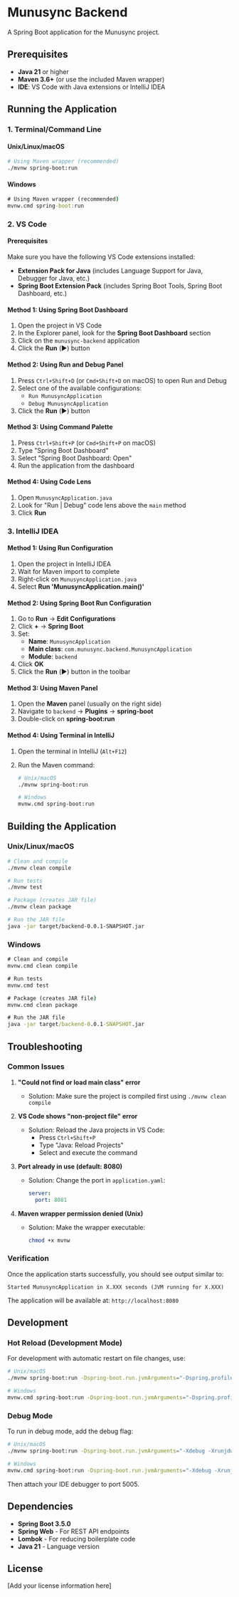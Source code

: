 # Munusync Backend

A Spring Boot application for the Munusync project.

## Prerequisites

- **Java 21** or higher
- **Maven 3.6+** (or use the included Maven wrapper)
- **IDE**: VS Code with Java extensions or IntelliJ IDEA

## Running the Application

### 1. Terminal/Command Line

#### Unix/Linux/macOS

```bash
# Using Maven wrapper (recommended)
./mvnw spring-boot:run

```

#### Windows

```cmd
# Using Maven wrapper (recommended)
mvnw.cmd spring-boot:run
```

### 2. VS Code

#### Prerequisites

Make sure you have the following VS Code extensions installed:

- **Extension Pack for Java** (includes Language Support for Java, Debugger for Java, etc.)
- **Spring Boot Extension Pack** (includes Spring Boot Tools, Spring Boot Dashboard, etc.)

#### Method 1: Using Spring Boot Dashboard

1. Open the project in VS Code
2. In the Explorer panel, look for the **Spring Boot Dashboard** section
3. Click on the `munusync-backend` application
4. Click the **Run** (▶️) button

#### Method 2: Using Run and Debug Panel

1. Press `Ctrl+Shift+D` (or `Cmd+Shift+D` on macOS) to open Run and Debug
2. Select one of the available configurations:
   - `Run MunusyncApplication`
   - `Debug MunusyncApplication`
3. Click the **Run** (▶️) button

#### Method 3: Using Command Palette

1. Press `Ctrl+Shift+P` (or `Cmd+Shift+P` on macOS)
2. Type "Spring Boot Dashboard"
3. Select "Spring Boot Dashboard: Open"
4. Run the application from the dashboard

#### Method 4: Using Code Lens

1. Open `MunusyncApplication.java`
2. Look for "Run | Debug" code lens above the `main` method
3. Click **Run**

### 3. IntelliJ IDEA

#### Method 1: Using Run Configuration

1. Open the project in IntelliJ IDEA
2. Wait for Maven import to complete
3. Right-click on `MunusyncApplication.java`
4. Select **Run 'MunusyncApplication.main()'**

#### Method 2: Using Spring Boot Run Configuration

1. Go to **Run** → **Edit Configurations**
2. Click **+** → **Spring Boot**
3. Set:
   - **Name**: `MunusyncApplication`
   - **Main class**: `com.munusync.backend.MunusyncApplication`
   - **Module**: `backend`
4. Click **OK**
5. Click the **Run** (▶️) button in the toolbar

#### Method 3: Using Maven Panel

1. Open the **Maven** panel (usually on the right side)
2. Navigate to `backend` → **Plugins** → **spring-boot**
3. Double-click on **spring-boot:run**

#### Method 4: Using Terminal in IntelliJ

1. Open the terminal in IntelliJ (`Alt+F12`)
2. Run the Maven command:

   ```bash
   # Unix/macOS
   ./mvnw spring-boot:run

   # Windows
   mvnw.cmd spring-boot:run
   ```

## Building the Application

### Unix/Linux/macOS

```bash
# Clean and compile
./mvnw clean compile

# Run tests
./mvnw test

# Package (creates JAR file)
./mvnw clean package

# Run the JAR file
java -jar target/backend-0.0.1-SNAPSHOT.jar
```

### Windows

```cmd
# Clean and compile
mvnw.cmd clean compile

# Run tests
mvnw.cmd test

# Package (creates JAR file)
mvnw.cmd clean package

# Run the JAR file
java -jar target/backend-0.0.1-SNAPSHOT.jar
```

## Troubleshooting

### Common Issues

1. **"Could not find or load main class" error**

   - Solution: Make sure the project is compiled first using `./mvnw clean compile`

2. **VS Code shows "non-project file" error**

   - Solution: Reload the Java projects in VS Code:
     - Press `Ctrl+Shift+P`
     - Type "Java: Reload Projects"
     - Select and execute the command

3. **Port already in use (default: 8080)**

   - Solution: Change the port in `application.yaml`:
     ```yaml
     server:
       port: 8081
     ```

4. **Maven wrapper permission denied (Unix)**
   - Solution: Make the wrapper executable:
     ```bash
     chmod +x mvnw
     ```

### Verification

Once the application starts successfully, you should see output similar to:

```
Started MunusyncApplication in X.XXX seconds (JVM running for X.XXX)
```

The application will be available at: `http://localhost:8080`

## Development

### Hot Reload (Development Mode)

For development with automatic restart on file changes, use:

```bash
# Unix/macOS
./mvnw spring-boot:run -Dspring-boot.run.jvmArguments="-Dspring.profiles.active=dev"

# Windows
mvnw.cmd spring-boot:run -Dspring-boot.run.jvmArguments="-Dspring.profiles.active=dev"
```

### Debug Mode

To run in debug mode, add the debug flag:

```bash
# Unix/macOS
./mvnw spring-boot:run -Dspring-boot.run.jvmArguments="-Xdebug -Xrunjdwp:transport=dt_socket,server=y,suspend=n,address=5005"

# Windows
mvnw.cmd spring-boot:run -Dspring-boot.run.jvmArguments="-Xdebug -Xrunjdwp:transport=dt_socket,server=y,suspend=n,address=5005"
```

Then attach your IDE debugger to port 5005.

## Dependencies

- **Spring Boot 3.5.0**
- **Spring Web** - For REST API endpoints
- **Lombok** - For reducing boilerplate code
- **Java 21** - Language version

## License

[Add your license information here]
